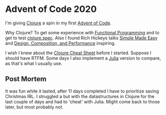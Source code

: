 # Advent of Code 2020

I'm giving [Clojure](https://clojure.org/) a spin in my first [Advent of Code](https://adventofcode.com/2020).
 
Why Clojure? To get some experience with [Functional Programming](https://clojure.org/about/functional_programming) and to get to test [clojure.spec](https://clojure.org/about/spec). Also I found Rich Hickeys talks [Simple Made Easy](https://www.youtube.com/watch?v=oytL881p-nQ) and [Design, Composition, and Performance](https://www.youtube.com/watch?v=MCZ3YgeEUPg) inspiring.

I wish I knew about the [Clojure Cheat Sheet](https://clojure.org/api/cheatsheet) before I started. Suppose I should have RTFM. Some days I also implement a [Julia](https://julialang.org/) version to compare, as that's what I usually use.

## Post Mortem

It was fun while it lasted, after 11 days completed I have to prioritize saving Christmas IRL. I struggled a but with the datastructures in Clojure for the last couple of days and had to 'cheat' with Julia. Might come back to those later, but most probably not.